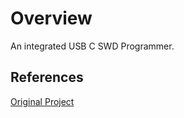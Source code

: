 # Overview

An integrated USB C SWD Programmer.

## References

[Original Project](https://hackaday.io/project/192857-swd-over-usb-type-c-new-way-of-programming-boards)
